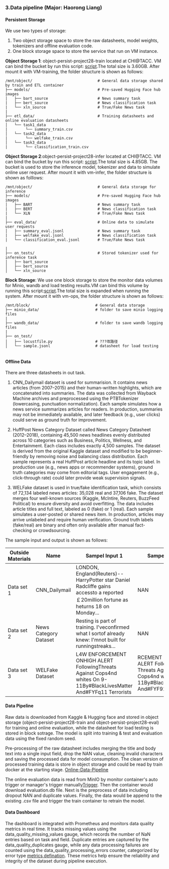 ### 3.Data pipeline (Major: Haorong Liang)

#### Persistent Storage

We use two types of storage: 
1. Two object storage space to store the raw datasheets, model weights, tokenizers and offline evaluation code.
2. One block storage space to store the service that run on VM instance.

**Object Storage 1**: object-persist-project28-train located at CHI@TACC. VM can bind the bucket by run this script: [script](https://github.com/YunchiZ/ECE-GY-9183-Project/blob/main/mount_object_store_train.sh).The total size is 3.60GB. After mount it with VM-training, the folder structure is shown as follows:

   ```
   /mnt/object/                             # General data storage shared by train and ETL container
   ├── models/                              # Pre-saved Hugging Face hub images
   │   ├── bart_source                      # News summary task
   |   ├── bert_source                      # News classification task
   |   └── xln_source                       # True/Fake News task
   |
   ├── etl_data/                            # Training datasheets and online evaluation datasheets
   │   └── task1_data
   |        └── summary_train.csv
   │   └── task2_data
   |        └── welfake_train.csv
   │   └── task3_data
   |        └── classification_train.csv

   ```


**Object Storage 2**:object-persist-project28-infer located at CHI@TACC. VM can bind the bucket by run this script: [script](https://github.com/YunchiZ/ECE-GY-9183-Project/blob/main/mount_object_store_infer.sh).The total size is 4.85GB. The bucket is used to store the inference model, tokenizer and data to simulate online user request. After mount it with vm-infer, the folder structure is shown as folllows:

   ```
   /mnt/object/                             # General data storage for inference
   ├── models/                              # Pre-saved Hugging Face hub images
   │   ├── BART                             # News summary task
   |   ├── BERT                             # News classification task
   |   └── XLN                              # True/Fake News task
   |
   ├── eval_data/                           # Online data to simulate user requests
   │   ├── summary_eval.jsonl               # News summary task
   |   ├── welfake_eval.jsonl               # News classification task
   |   └── classification_eval.jsonl        # True/Fake News task

   |
   ├── on_tests/                            # Stored tokenizer used for inference task
   │   ├── bart_source
   │   ├── bert_source
   │   └── xln_source

   ```

**Block Storage**: We use one block storage to store the monitor data volumes for Minio, wandb and load testing results.VM can bind this volume by running this script:[script](https://github.com/YunchiZ/ECE-GY-9183-Project/blob/main/mount_block_store.sh).The total size is expanded when running the system. After mount it with vm-ops, the folder structure is shown as follows:

   ```
   /mnt/block/                             # General data storage 
   ├── minio_data/                         # folder to save minio logging files
   |
   ├── wandb_data/                         # folder to save wandb logging files
   |
   ├── on_test/                           
   │   ├── locustfile.py                   # ???改路径
   │   └── sample.jsonl                    # datasheet for load testing


   ```


#### Offline Data

There are three datasheets in out task. 
1. CNN_Dailymail dataset is used for summarision. It contains news articles (from 2007–2015) and their human-written highlights, which are concatenated into summaries. The data was collected from Wayback Machine archives and preprocessed using the PTBTokenizer (lowercasing, punctuation normalization). Each sample simulates how a news service summarizes articles for readers. In production, summaries may not be immediately available, and later feedback (e.g., user clicks) could serve as ground truth for improvement.

2. HuffPost News Category Dataset called News Category Datasheet (2012–2018), containing 45,500 news headlines evenly distributed across 10 categories such as Business, Politics, Wellness, and Entertainment. Each class includes exactly 4,500 samples. The dataset is derived from the original Kaggle dataset and modified to be beginner-friendly by removing noise and balancing class distribution. Each sample represents a real HuffPost article headline and its topic label. In production use (e.g., news apps or recommender systems), ground truth categories may come from editorial tags. User engagement (e.g., click-through rate) could later provide weak supervision signals.

3. WELFake dataset is used in true/fake identification task, which consists of 72,134 labeled news articles: 35,028 real and 37,106 fake. The dataset merges four well-known sources (Kaggle, McIntire, Reuters, BuzzFeed Political) to ensure diversity and avoid overfitting. The data includes article titles and full text, labeled as 0 (fake) or 1 (real). Each sample simulates a user-posted or shared news item. In production, articles may arrive unlabeled and require human verification. Ground truth labels (fake/real) are binary and often only available after manual fact-checking or crowdsourcing.

The sample input and output is shown as follows:

| Outside Materials|Name | Sampel Input 1 | Sampel Input 2 | Sample Output |
|------------------|-----|--------------|------------|---------------|
| Data set 1   | CNN_Dailymail      | LONDON, England(Reuters)-- HarryPotter star Daniel Radcliffe gains accessto a reported ￡20million fortune as heturns 18 on Monday...|NAN|Harry Potter starDaniel Radeliffe gets￡20M fortune as heturns 18 Monday... |
| Data set 2   | News Category Dataset | Resting is part of training. I'veconfirmed what I sortof already knew: I'mnot built for runningstreaks... |NAN| WILLNESS |
| Data set 3   | WELFake Dataset | L4W ENFORCEMENT ONHIGH ALERT FollowingThreats Against Cops4nd whites On 9-11By#BlackLivesMatter And#FYFq11 Terrorists|RCEMENT ON HIGH ALERT Following Threats Against Cops4nd whites On 9-11By#BlackLivesMatter And#FYF911 Terrorists | 1|

#### Data Pipeline

Raw data is downloaded from Kaggle & Hugging face and stored in object storage (object-persist-project28-train and object-persist-project28-eval) for training and online evaluation, while the datasheet for load testing is stored in block sotrage.
The model is split into training & test and evaluation data using the fixed random seed. 

Pre-processing of the raw datasheet includes merging the title and body text into a single input field, drop the NAN value, cleaning invalid characters and saving the processed data for model consumption. The clean version of processed training data is store in object storage and could be read by train docker at the starting stage. [Online-Data-Pipeline](https://github.com/YunchiZ/ECE-GY-9183-Project/blob/Data-pipeline/data_pipeline/etl_app.py)

The online evaluation data is read from MinIO by monitor container's auto trigger or manager's trigger manually[Trigger](https://github.com/YunchiZ/ECE-GY-9183-Project/blob/f49a7bfce85137d94fd3fd56e0fe6fc2301ddf98/data_pipeline/etl_app.py#L223). Then the container would download evaluation.db file. Next is the preprocess of data including dropout NAN and duplicate values. Finally, the data would be append to the existing .csv file and trigger the train container to retrain the model.

#### Data Dashboard

The dashboard is integrated with Prometheus and monitors data quality metrics in real time. It tracks missing values using the data_quality_missing_values gauge, which records the number of NaN entries based on task and field. Duplicate entries are captured by the data_quality_duplicates gauge, while any data processing failures are counted using the data_quality_processing_errors counter, categorized by error type [metrics defination](https://github.com/YunchiZ/ECE-GY-9183-Project/blob/f49a7bfce85137d94fd3fd56e0fe6fc2301ddf98/data_pipeline/etl_app.py#L28C1-L30C127).
These metrics help ensure the reliability and integrity of the dataset during pipeline execution.